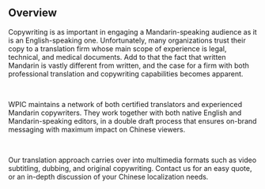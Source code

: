 ## Overview 

Copywriting is as important in engaging a Mandarin-speaking audience as it is an English-speaking one. Unfortunately, many organizations trust their copy to a translation firm whose main scope of experience is legal, technical, and medical documents. Add to that the fact that written Mandarin is vastly different from written, and the case for a firm with both professional translation and copywriting capabilities becomes apparent.

&#xA0;

WPIC maintains a network of both certified translators and experienced Mandarin copywriters. They work together with both native English and Mandarin-speaking editors, in a double draft process that ensures on-brand messaging with maximum impact on Chinese viewers.

&#xA0;

Our translation approach carries over into multimedia formats such as video subtitling, dubbing, and original copywriting. Contact us for an easy quote, or an in-depth discussion of your Chinese localization needs.